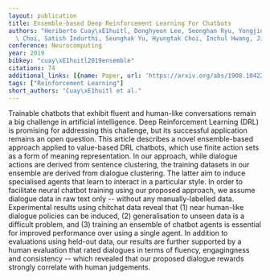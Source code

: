 ```yaml
---
layout: publication
title: Ensemble-based Deep Reinforcement Learning For Chatbots
authors: "Heriberto Cuay\xE1huitl, Donghyeon Lee, Seonghan Ryu, Yongjin Cho, Sungja\
  \ Choi, Satish Indurthi, Seunghak Yu, Hyungtak Choi, Inchul Hwang, Jihie Kim"
conference: Neurocomputing
year: 2019
bibkey: "cuay\xE1huitl2019ensemble"
citations: 74
additional_links: [{name: Paper, url: 'https://arxiv.org/abs/1908.10422'}]
tags: ["Reinforcement Learning"]
short_authors: "Cuay\xE1huitl et al."
---
```

Trainable chatbots that exhibit fluent and human-like conversations remain a
big challenge in artificial intelligence. Deep Reinforcement Learning (DRL) is
promising for addressing this challenge, but its successful application remains
an open question. This article describes a novel ensemble-based approach
applied to value-based DRL chatbots, which use finite action sets as a form of
meaning representation. In our approach, while dialogue actions are derived
from sentence clustering, the training datasets in our ensemble are derived
from dialogue clustering. The latter aim to induce specialised agents that
learn to interact in a particular style. In order to facilitate neural chatbot
training using our proposed approach, we assume dialogue data in raw text only
-- without any manually-labelled data. Experimental results using chitchat data
reveal that (1) near human-like dialogue policies can be induced, (2)
generalisation to unseen data is a difficult problem, and (3) training an
ensemble of chatbot agents is essential for improved performance over using a
single agent. In addition to evaluations using held-out data, our results are
further supported by a human evaluation that rated dialogues in terms of
fluency, engagingness and consistency -- which revealed that our proposed
dialogue rewards strongly correlate with human judgements.
